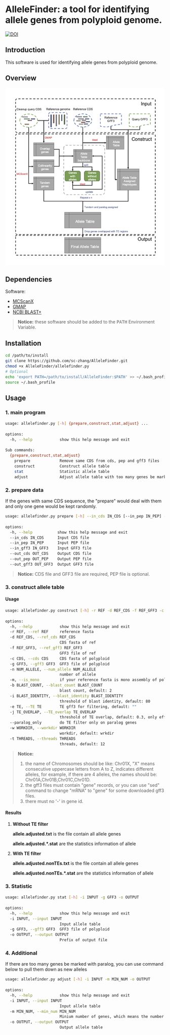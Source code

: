 # AlleleFinder: a tool for identifying allele genes from polyploid genome.

[![DOI](https://zenodo.org/badge/284926541.svg)](https://doi.org/10.5281/zenodo.14015588)
## Introduction

This software is used for identifying allele genes from polyploid genome.

## Overview
![workflow](images/AlleleFinderWorkflow.png)


## Dependencies

Software:

- [MCScanX](https://github.com/wyp1125/MCScanX)
- [GMAP](http://research-pub.gene.com/gmap/)
- [NCBI BLAST+](https://ftp.ncbi.nlm.nih.gov/blast/executables/blast+/LATEST/)

> **Notice:** these software should be added to the <kbd>PATH</kbd> Environment Variable.

## Installation

```bash
cd /path/to/install
git clone https://github.com/sc-zhang/AlleleFinder.git
chmod +x AlleleFinder/allelefinder.py
# Optional
echo 'export PATH=/path/to/install/AlleleFinder:$PATH' >> ~/.bash_profile
source ~/.bash_profile
```

## Usage

### 1. main program

```bash
usage: allelefinder.py [-h] {prepare,construct,stat,adjust} ...

options:
  -h, --help            show this help message and exit

Sub commands:
  {prepare,construct,stat,adjust}
    prepare             Remove same CDS from cds, pep and gff3 files
    construct           Construct allele table
    stat                Statistic allele table
    adjust              Adjust allele table with too many genes be marked as paralog
```

### 2. prepare data

If the genes with same CDS sequence, the "prepare" would deal with them and only one gene would be kept randomly.

```bash
usage: allelefinder.py prepare [-h] --in_cds IN_CDS [--in_pep IN_PEP] --in_gff3 IN_GFF3 --out_cds OUT_CDS [--out_pep OUT_PEP] --out_gff3 OUT_GFF3

options:
  -h, --help           show this help message and exit
  --in_cds IN_CDS      Input CDS file
  --in_pep IN_PEP      Input PEP file
  --in_gff3 IN_GFF3    Input GFF3 file
  --out_cds OUT_CDS    Output CDS file
  --out_pep OUT_PEP    Output PEP file
  --out_gff3 OUT_GFF3  Output GFF3 file
```

> **Notice:** CDS file and GFF3 file are required, PEP file is optional.

### 3. construct allele table

#### Usage

```bash
usage: allelefinder.py construct [-h] -r REF -d REF_CDS -f REF_GFF3 -c CDS -g GFF3 -n NUM_ALLELE [-m] [-b BLAST_COUNT] [-i BLAST_IDENTITY] [-e TE] [-j TE_OVERLAP] [--paralog_only] [-w WORKDIR] [-t THREADS]

options:
  -h, --help            show this help message and exit
  -r REF, --ref REF     reference fasta
  -d REF_CDS, --ref_cds REF_CDS
                        CDS fasta of ref
  -f REF_GFF3, --ref_gff3 REF_GFF3
                        GFF3 file of ref
  -c CDS, --cds CDS     CDS fasta of polyploid
  -g GFF3, --gff3 GFF3  GFF3 file of polyploid
  -n NUM_ALLELE, --num_allele NUM_ALLELE
                        number of allele
  -m, --is_mono         if your reference fasta is mono assembly of polyploid, add this argument
  -b BLAST_COUNT, --blast_count BLAST_COUNT
                        blast count, default: 2
  -i BLAST_IDENTITY, --blast_identity BLAST_IDENTITY
                        threshold of blast identity, default: 80
  -e TE, --TE TE        TE gff3 for filtering, default: ""
  -j TE_OVERLAP, --TE_overlap TE_OVERLAP
                        threshold of TE overlap, default: 0.3, only effect when TE is not NULL
  --paralog_only        do TE filter only on paralog genes
  -w WORKDIR, --workdir WORKDIR
                        workdir, default: wrkdir
  -t THREADS, --threads THREADS
                        threads, default: 12
```

> **Notice:**
> 1. the name of Chromosomes should be like: Chr01X, "X" means consecutive uppercase letters from A to Z, indicates
     different alleles, for example, if there are 4 alleles, the names should be: Chr01A,Chr01B,Chr01C,Chr01D.
> 2. the gff3 files must contain "gene" records, or you can use "sed" command to change "mRNA" to "gene" for some
     downloaded gff3 files.
> 3. there must no '-' in gene id.

#### Results

1. **Without TE filter**

   **allele.adjusted.txt** is the file contain all allele genes

   **allele.adjusted.*.stat** are the statistics information of allele

2. **With TE filter**

   **allele.adjusted.nonTEs.txt** is the file contain all allele genes

   **allele.adjusted.nonTEs.*.stat** are the statistics information of allele

### 3. Statistic

```bash
usage: allelefinder.py stat [-h] -i INPUT -g GFF3 -o OUTPUT

options:
  -h, --help            show this help message and exit
  -i INPUT, --input INPUT
                        Input allele table
  -g GFF3, --gff3 GFF3  GFF3 file of polyploid
  -o OUTPUT, --output OUTPUT
                        Prefix of output file
```

### 4. Additional

If there are too many genes be marked with paralog, you can use command below to pull them down as new alleles

```bash
usage: allelefinder.py adjust [-h] -i INPUT -m MIN_NUM -o OUTPUT

options:
  -h, --help            show this help message and exit
  -i INPUT, --input INPUT
                        Input allele table
  -m MIN_NUM, --min_num MIN_NUM
                        Minium number of genes, which means the number of genes marked as paralog that distribute in different allele should be pulled down as new allele genes
  -o OUTPUT, --output OUTPUT
                        Output allele table
```
